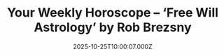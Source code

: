 ---
title: "Your Weekly Horoscope – ‘Free Will Astrology’ by Rob Brezsny"
date: 2025-10-25T10:00:07.000Z
category: Human Kindness
externalLink: "https://www.goodnewsnetwork.org/horoscope-from-rob-brezsnys-free-will-astrology-10-25-2025/"
image: ""
excerpt: "Our partner Rob Brezsny, who has a new book out, Astrology Is Real: Revelations from My Life as an Oracle, provides his weekly wisdom to enlighten our thinking and motivate our mood. Rob’s Free Will Astrology, is a syndicated weekly column appearing in over a hundred publications. He is also the author of Pronoia Is the Antidote […] The post…"
---
